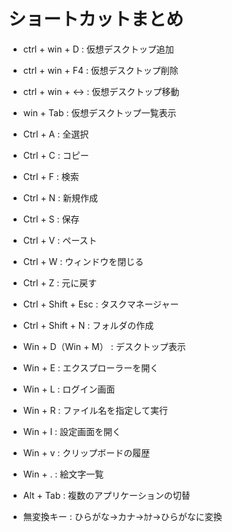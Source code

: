 
# ショートカットまとめ

- ctrl + win + D  : 仮想デスクトップ追加  
- ctrl + win + F4 : 仮想デスクトップ削除  
- ctrl + win + ↔  : 仮想デスクトップ移動  
- win + Tab       : 仮想デスクトップ一覧表示  

- Ctrl + A : 全選択
- Ctrl + C : コピー
- Ctrl + F : 検索
- Ctrl + N : 新規作成
- Ctrl + S : 保存
- Ctrl + V : ペースト
- Ctrl + W : ウィンドウを閉じる
- Ctrl + Z : 元に戻す
- Ctrl + Shift + Esc : タスクマネージャー
- Ctrl + Shift + N : フォルダの作成

- Win + D（Win + M） : デスクトップ表示
- Win + E : エクスプローラーを開く
- Win + L : ログイン画面
- Win + R : ファイル名を指定して実行
- Win + I : 設定画面を開く
- Win + v : クリップボードの履歴  
- Win + . : 絵文字一覧  
- Alt + Tab : 複数のアプリケーションの切替
- 無変換キー : ひらがな→カナ→ｶﾅ→ひらがなに変換
  
